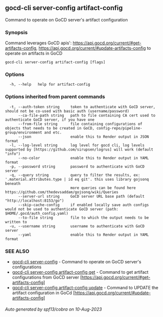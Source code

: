 ## gocd-cli server-config artifact-config

Command to operate on GoCD server's artifact configuration

### Synopsis

Command leverages GoCD apis':
https://api.gocd.org/current/#get-artifacts-config,
https://api.gocd.org/current/#update-artifacts-config
to operate on artifacts in GoCD

```
gocd-cli server-config artifact-config [flags]
```

### Options

```
  -h, --help   help for artifact-config
```

### Options inherited from parent commands

```
  -t, --auth-token string     token to authenticate with GoCD server, should not be co-used with basic auth (username/password)
      --ca-file-path string   path to file containing CA cert used to authenticate GoCD server, if you have one
      --from-file string      file containing configurations of objects that needs to be created in GoCD, config-repo/pipeline-group/environment and etc.
      --json                  enable this to Render output in JSON format
  -l, --log-level string      log level for gocd cli, log levels supported by [https://github.com/sirupsen/logrus] will work (default "info")
      --no-color              enable this to Render output in YAML format
  -p, --password string       password to authenticate with GoCD server
  -q, --query string          query to filter the results, ex: '.material.attributes.type | id eq git'. this uses library gojsonq beneath
                              more queries can be found here https://github.com/thedevsaddam/gojsonq/wiki/Queries
      --server-url string     GoCD server URL base path (default "http://localhost:8153/go")
      --skip-cache-config     if enabled locally save auth configs would not be used to authenticate GoCD server (path: $HOME/.gocd/auth_config.yaml)
      --to-file string        file to which the output needs to be written to
  -u, --username string       username to authenticate with GoCD server
      --yaml                  enable this to Render output in YAML format
```

### SEE ALSO

* [gocd-cli server-config](gocd-cli_server-config.md)	 - Command to operate on GoCD server's configurations
* [gocd-cli server-config artifact-config get](gocd-cli_server-config_artifact-config_get.md)	 - Command to get artifact configurations from GoCD server [https://api.gocd.org/current/#get-artifacts-config]
* [gocd-cli server-config artifact-config update](gocd-cli_server-config_artifact-config_update.md)	 - Command to UPDATE the artifact configuration in GoCd [https://api.gocd.org/current/#update-artifacts-config]

###### Auto generated by spf13/cobra on 10-Aug-2023
